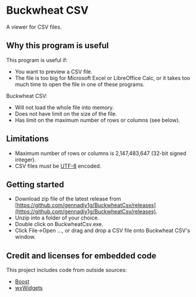 # Buckwheat CSV

A viewer for CSV files.

## Why this program is useful

This program is useful if:

 * You want to preview a CSV file.
 * The file is too big for Microsoft Excel or LibreOffice Calc, or it takes too much time to open the file in one of these programs.

 Buckwheat CSV:
 
 * Will not load the whole file into memory. 
 * Does not have limit on the size of the file.
 * Has limit on the maximum number of rows or columns (see below).

## Limitations

* Maximum number of rows or columns is 2,147,483,647 (32-bit signed integer).
* CSV files must be [UTF-8](https://en.wikipedia.org/wiki/UTF-8) encoded.

## Getting started

* Download zip file of the latest release from [https://github.com/gennadiy1g/BuckwheatCsv/releases](https://github.com/gennadiy1g/BuckwheatCsv/releases).
* Unzip into a folder of your choice.
* Double click on BuckwheatCsv.exe.
* Click File->Open ..., or drag and drop a CSV file onto Buckwheat CSV's window.

## Credit and licenses for embedded code

This project includes code from outside sources:

* [Boost](https://www.boost.org/LICENSE_1_0.txt)
* [wxWidgets](https://www.wxwidgets.org/about/licence/)
